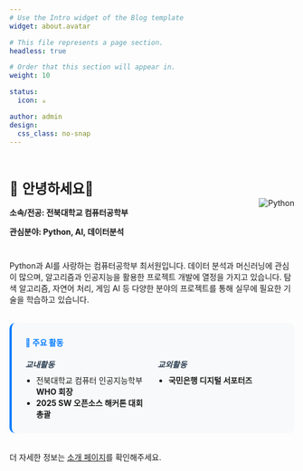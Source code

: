 ```yaml
---
# Use the Intro widget of the Blog template
widget: about.avatar

# This file represents a page section.
headless: true

# Order that this section will appear in.
weight: 10

status:
  icon: ☕️

author: admin
design:
  css_class: no-snap
---
```


<div id="intro"></div>

<div id="greeting"></div>

<div id="basic-info"></div>

<div style="display: flex; justify-content: space-between; align-items: center; gap: 2rem; flex-wrap: wrap; margin: 2rem 0;">
  <div style="flex: 1; min-width: 300px;">
    <p style="font-size: 1.5rem; margin-bottom: 1rem;">👋 <strong>안녕하세요👋</strong></p>
    <p style="margin-bottom: 0.5rem;"><strong>소속/전공: 전북대학교 컴퓨터공학부</strong></p>
    <p style="margin-bottom: 0.5rem;"><strong>관심분야: Python, AI, 데이터분석</strong></p>
  </div>
  <div style="flex: 0 0 auto;">
    <img src="https://img.shields.io/badge/Python-3776AB?style=for-the-badge&logo=python&logoColor=white" alt="Python" />
  </div>
</div>

<div id="self-introduction"></div>
<p class="text-justify">
Python과 AI를 사랑하는 컴퓨터공학부 최서원입니다. 데이터 분석과 머신러닝에 관심이 많으며, 
알고리즘과 인공지능을 활용한 프로젝트 개발에 열정을 가지고 있습니다. 
탐색 알고리즘, 자연어 처리, 게임 AI 등 다양한 분야의 프로젝트를 통해 
실무에 필요한 기술을 학습하고 있습니다.
</p>

<div style="margin: 2rem 0; padding: 1.5rem; background: #f8f9fa; border-radius: 10px; border-left: 4px solid #007bff;">
  <h4 style="margin-top: 0; color: #007bff;">🎯 주요 활동</h4>
  <div style="display: grid; grid-template-columns: 1fr 1fr; gap: 1rem; margin-top: 1rem;">
    <div>
      <h5 style="margin: 0 0 0.5rem 0; color: #2c3e50;">교내활동</h5>
      <ul style="margin: 0; padding-left: 1.2rem;">
        <li>전북대학교 컴퓨터 인공지능학부 <strong>WHO 회장</strong></li>
        <li><strong>2025 SW 오픈소스 해커톤 대회 총괄</strong></li>
      </ul>
    </div>
    <div>
      <h5 style="margin: 0 0 0.5rem 0; color: #2c3e50;">교외활동</h5>
      <ul style="margin: 0; padding-left: 1.2rem;">
        <li><strong>국민은행 디지털 서포터즈</strong></li>
      </ul>
    </div>
  </div>
</div>

더 자세한 정보는 [소개 페이지](/about/)를 확인해주세요. 
